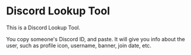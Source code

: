 # Discord Lookup Tool
This is a Discord Lookup Tool.

You copy someone's Discord ID, and paste. 
It will give you info about the user, such as profile icon, username, banner, join date, etc.

